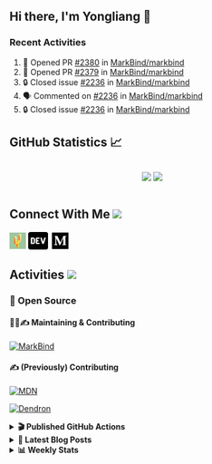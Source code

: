 ## Hi there, I'm Yongliang 👋

### Recent Activities

<!--START_SECTION:activity-->
1. 💪 Opened PR [#2380](https://github.com/MarkBind/markbind/pull/2380) in [MarkBind/markbind](https://github.com/MarkBind/markbind)
2. 💪 Opened PR [#2379](https://github.com/MarkBind/markbind/pull/2379) in [MarkBind/markbind](https://github.com/MarkBind/markbind)
3. 🔒 Closed issue [#2236](https://github.com/MarkBind/markbind/issues/2236) in [MarkBind/markbind](https://github.com/MarkBind/markbind)
4. 🗣 Commented on [#2236](https://github.com/MarkBind/markbind/issues/2236#issuecomment-1820895371) in [MarkBind/markbind](https://github.com/MarkBind/markbind)
5. 🔒 Closed issue [#2236](https://github.com/MarkBind/markbind/issues/2236) in [MarkBind/markbind](https://github.com/MarkBind/markbind)
<!--END_SECTION:activity-->

## GitHub Statistics :chart_with_upwards_trend:
<div align="center">
<div style="display: flex; align-items: center; justify-content: center;">

[![](https://github-readme-stats-tlylt.vercel.app/api?username=tlylt&show_icons=true&theme=tokyonight&hide_border=true&locale=en)](https://github.com/tlylt)
[![](https://github-readme-streak-stats.herokuapp.com/?user=tlylt&theme=tokyonight&hide_border=true)](https://github.com/tlylt)
</div>
</div>

## Connect With Me <img src="https://media.giphy.com/media/2wh5K5yE3ulp3xgYcG/giphy-downsized.gif" width="30">

<a href="https://www.yongliangliu.com/" target="_blank"><img align="center" src="static/site-icon.png" alt="yongliangliu.com" height="29" width="29" /></a>
<a href="https://dev.to/tlylt" target="_blank"><img align="center" src="static/dev-badge.svg" alt="dev.to/tlylt" height="35" width="35" /></a>
<a href="https://tlylt.medium.com" target="_blank"><img align="center" src="static/medium.png" alt="tlylt.medium.com" height="35" width="35" /></a>

## Activities <img src="https://media.giphy.com/media/WUlplcMpOCEmTGBtBW/giphy.gif" width="30">

### 🔭 Open Source

#### 👷‍♂️✍️ Maintaining & Contributing
[![MarkBind](https://github-readme-stats-tlylt.vercel.app/api/pin/?username=markbind&repo=markbind)](https://github.com/MarkBind/markbind)

#### ✍️ (Previously) Contributing
[![MDN](https://github-readme-stats-tlylt.vercel.app/api/pin/?username=mdn&repo=content)](https://github.com/mdn/content/issues?q=is%3Aopen+involves%3A%40me+sort%3Aupdated-desc)

[![Dendron](https://github-readme-stats-tlylt.vercel.app/api/pin/?username=dendronhq&repo=dendron)](https://github.com/dendronhq/dendron/issues?q=is%3Aopen+involves%3A%40me+sort%3Aupdated-desc)

<details>
<summary> <b>🎬 Published GitHub Actions </b> </summary>

[![install-graphviz](https://github-readme-stats-tlylt.vercel.app/api/pin/?username=tlylt&repo=install-graphviz)](https://github.com/tlylt/install-graphviz)

[![reposense-action](https://github-readme-stats-tlylt.vercel.app/api/pin/?username=tlylt&repo=reposense-action)](https://github.com/tlylt/reposense-action)

[![markbin-action](https://github-readme-stats-tlylt.vercel.app/api/pin/?username=markbind&repo=markbind-action)](https://github.com/MarkBind/markbind-action)

</details>

<details>
<summary> <b>📕 Latest Blog Posts</b> </summary>

<!-- BLOG-POST-LIST:START -->
- [End of Year 3 Sem 2](https://yongliangliu.com/blog/end-of-year-3-sem-2)
- [Deploy a ChatGPT API Server in no time](https://yongliangliu.com/blog/chatgpt-nextjs-server)
- [Creating a regex-based Markdown parser in TypeScript](https://yongliangliu.com/blog/rmark)
- [Create VSCode Snippets for Markdown Blog Workflows](https://yongliangliu.com/blog/vscode-snippets)
- [Brag Doc 2023](https://yongliangliu.com/blog/brag-doc-2023)
<!-- BLOG-POST-LIST:END -->

</details>

<details>
<summary> <b>📊 Weekly Stats</b> </summary>

<!--START_SECTION:waka-->
![Code Time](http://img.shields.io/badge/Code%20Time-1%2C160%20hrs%2021%20mins-blue)

**🐱 My GitHub Data** 

> 📦 664.5 kB Used in GitHub's Storage 
 > 
> 🏆 1,620 Contributions in the Year 2023
 > 
> 🚫 Not Opted to Hire
 > 
> 📜 174 Public Repositories 
 > 
> 🔑 40 Private Repositories 
 > 
**I'm an Early 🐤** 

```text
🌞 Morning                3845 commits        ███████░░░░░░░░░░░░░░░░░░   29.03 % 
🌆 Daytime                3593 commits        ███████░░░░░░░░░░░░░░░░░░   27.12 % 
🌃 Evening                4935 commits        █████████░░░░░░░░░░░░░░░░   37.25 % 
🌙 Night                  874 commits         ██░░░░░░░░░░░░░░░░░░░░░░░   06.60 % 
```
📅 **I'm Most Productive on Wednesday** 

```text
Monday                   1743 commits        ███░░░░░░░░░░░░░░░░░░░░░░   13.16 % 
Tuesday                  1906 commits        ████░░░░░░░░░░░░░░░░░░░░░   14.39 % 
Wednesday                2140 commits        ████░░░░░░░░░░░░░░░░░░░░░   16.15 % 
Thursday                 1621 commits        ███░░░░░░░░░░░░░░░░░░░░░░   12.24 % 
Friday                   1708 commits        ███░░░░░░░░░░░░░░░░░░░░░░   12.89 % 
Saturday                 2046 commits        ████░░░░░░░░░░░░░░░░░░░░░   15.45 % 
Sunday                   2083 commits        ████░░░░░░░░░░░░░░░░░░░░░   15.72 % 
```


📊 **This Week I Spent My Time On** 

```text
🕑︎ Time Zone: Asia/Singapore

💬 Programming Languages: 
Markdown                 2 hrs 44 mins       ██████████████████░░░░░░░   72.03 % 
YAML                     28 mins             ███░░░░░░░░░░░░░░░░░░░░░░   12.37 % 
JavaScript               15 mins             ██░░░░░░░░░░░░░░░░░░░░░░░   06.74 % 
Python                   8 mins              █░░░░░░░░░░░░░░░░░░░░░░░░   03.86 % 
JSON                     5 mins              █░░░░░░░░░░░░░░░░░░░░░░░░   02.47 % 
```


 Last Updated on 24/11/2023 00:46:42 UTC
<!--END_SECTION:waka-->

</details>
